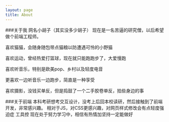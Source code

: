 ```yaml
---
layout: page
title: About
---
```



###关于我
网名小胡子（其实没多少胡子）
现在是一名苦逼的研究僧，以后希望做个前端工程师。



喜欢猫猫，会随身随包带点猫粮以防遭遇可怜的小野猫

喜欢运动，曾经热爱打篮球，现在就只能跑跑步了，大爱慢跑

喜欢听音乐，特别是欧美pop、乡村以及轻度电音

更喜欢一边听音乐一边跑步，简直是一种享受

喜欢摄影，没钱买单反，但是捣鼓了一个二手胶卷单反，拍些身边的事


###关于前端
本科考研想考交互设计，没考上后回本校读研，然后接触到了前端开发，非常感兴趣。
相对于JS，对CSS更感兴趣，对网页样式修改会有点轻度强迫症
工具控 
现在处于努力学习中，相信有热情加坚持一定能做好
